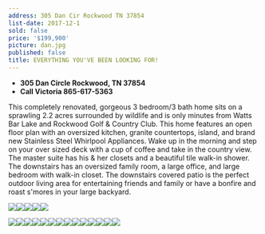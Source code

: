 ```yaml
---
address: 305 Dan Cir Rockwood TN 37854
list-date: 2017-12-1
sold: false
price: '$199,900'
picture: dan.jpg
published: false
title: EVERYTHING YOU'VE BEEN LOOKING FOR!
---
```



* **305 Dan Circle Rockwood, TN 37854**
* **Call Victoria 865-617-5363**

This completely renovated, gorgeous 3 bedroom/3 bath home sits on a sprawling 2.2 acres surrounded by wildlife and is only minutes from Watts Bar Lake and Rockwood Golf & Country Club. This home features an open floor plan with an oversized kitchen, granite countertops, island, and brand new Stainless Steel Whirlpool Appliances. Wake up in the morning and step on your over sized deck with a cup of coffee and take in the country view. The master suite has his & her closets and a beautiful tile walk-in shower. The downstairs has an oversized family room, a large office, and large bedroom with walk-in closet. The downstairs covered patio is the perfect outdoor living area for entertaining friends and family or have a bonfire and roast s'mores in your large backyard.

![](/uploads/versions/1-3---x----3600-2164x---.jpg)![](/uploads/versions/3-1---x----3600-2417x---.jpg)![](/uploads/versions/5-2---x----3600-2403x---.jpg)![](/uploads/versions/6-2---x----3600-2403x---.jpg)![](/uploads/versions/dan---x----3600-2421x---.jpg)

![](/uploads/versions/7b---x----3600-2438x---.jpg)![](/uploads/versions/10-1---x----3600-2403x---.jpg)![](/uploads/versions/11-2---x----3600-2403x---.jpg)![](/uploads/versions/12-1---x----3600-2403x---.jpg)![](/uploads/versions/14-3---x----3600-2413x---.jpg)![](/uploads/versions/15-2---x----3600-2412x---.jpg)![](/uploads/versions/15a---x----3600-2421x---.jpg)![](/uploads/versions/17-2---x----3600-2403x---.jpg)![](/uploads/versions/18-2---x----3600-2403x---.jpg)![](/uploads/versions/16-2---x----3600-2437x---.jpg)![](/uploads/versions/19-2---x----3600-2410x---.jpg)![](/uploads/versions/21-2---x----3600-2411x---.jpg)![](/uploads/versions/26-1---x----3600-2427x---.jpg)![](/uploads/versions/2-1---x----2659-1927x---.jpg)